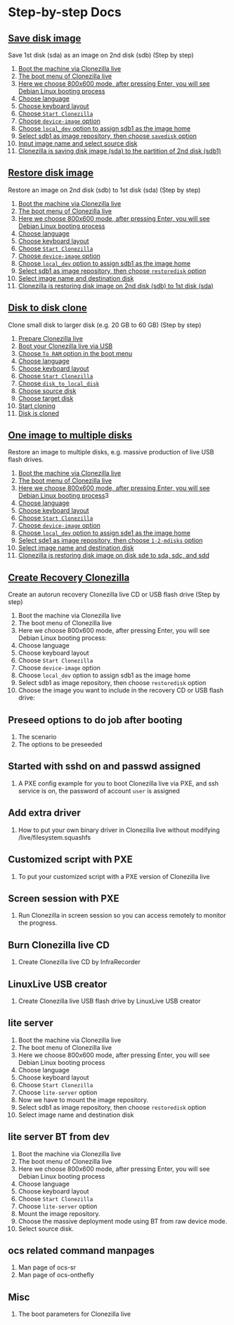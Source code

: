 # Step-by-step Docs

## [Save disk image](./save-disk-image.md)

Save 1st disk (sda) as an image on 2nd disk (sdb) (Step by step)

1. [Boot the machine via Clonezilla live](./save-disk-image.md#boot-the-machine-via-clonezilla-live)
2. [The boot menu of Clonezilla live](./save-disk-image.md#the-boot-menu-of-clonezilla-live)
3. [Here we choose 800x600 mode, after pressing Enter, you will see Debian Linux booting process](./save-disk-image.md#here-we-choose-800x600-mode-after-pressing-enter-you-will-see-debian-linux-booting-process)
4. [Choose language](./save-disk-image.md#choose-language)
5. [Choose keyboard layout](./save-disk-image.md#choose-keyboard-layout)
6. [Choose `Start Clonezilla`](./save-disk-image.md#choose-start-clonezilla)
7. [Choose `device-image` option](./save-disk-image.md#choose-device-image-option)
8. [Choose `local_dev` option to assign sdb1 as the image home](./save-disk-image.md#choose-local-dev-option-to-assign-sdb1-as-the-image-home)
9. [Select sdb1 as image repository, then choose `savedisk` option](./save-disk-image.md#select-sdb1-as-image-repository-then-choose-savedisk-option)
10. [Input image name and select source disk](./save-disk-image.md#input-image-name-and-select-source-disk)
11. [Clonezilla is saving disk image (sda) to the partition of 2nd disk (sdb1)](./save-disk-image.md#clonezilla-is-saving-disk-image-sda-to-the-partition-of-2nd-disk-sdb1)

## [Restore disk image](./restore-disk-image.md)

Restore an image on 2nd disk (sdb) to 1st disk (sda) (Step by step)

1. [Boot the machine via Clonezilla live](./restore-disk-image.md#boot-the-machine-via-clonezilla-live)
2. [The boot menu of Clonezilla live](./restore-disk-image.md#the-boot-menu-of-clonezilla-live)
3. [Here we choose 800x600 mode, after pressing Enter, you will see Debian Linux booting process](./restore-disk-image.md#here-we-choose-800x600-mode-after-pressing-enter-you-will-see-debian-linux-booting-process)
4. [Choose language](./restore-disk-image.md#choose-language)
5. [Choose keyboard layout](./restore-disk-image.md#choose-keyboard-layout)
6. [Choose `Start Clonezilla`](./restore-disk-image.md#choose-start-clonezilla)
7. [Choose `device-image` option](./restore-disk-image.md#choose-device-image-option)
8. [Choose `local_dev` option to assign sdb1 as the image home](./restore-disk-image.md#choose-local-dev-option-to-assign-sdb1-as-the-image-home)
9. [Select sdb1 as image repository, then choose `restoredisk` option](./restore-disk-image.md#select-sdb1-as-image-repository-then-choose-restoredisk-option)
10. [Select image name and destination disk](./restore-disk-image.md#select-image-name-and-destination-disk)
11. [Clonezilla is restoring disk image on 2nd disk (sdb) to 1st disk (sda)](./restore-disk-image.md#clonezilla-is-restoring-disk-image-on-2nd-disk-sdb-to-1st-disk-sda)

## [Disk to disk clone](./disk-to-disk-clone.md)

Clone small disk to larger disk (e.g. 20 GB to 60 GB) (Step by step)

1. [Prepare Clonezilla live](./disk-to-disk-clone.md#prepare-clonezilla-live)
2. [Boot your Clonezilla live via USB](./disk-to-disk-clone.md#boot-your-clonezilla-live-via-usb)
3. [Choose `To RAM` option in the boot menu](./disk-to-disk-clone.md#choose-toram-option-in-the-boot-menu)
4. [Choose language](./disk-to-disk-clone.md#choose-language)
5. [Choose keyboard layout](./disk-to-disk-clone.md#choose-keyboard-layout)
6. [Choose `Start Clonezilla`](./disk-to-disk-clone.md#choose-start-clonezilla)
7. [Choose `disk_to_local_disk`](./disk-to-disk-clone.md#choose-disk-to-local-disk)
8. [Choose source disk](./disk-to-disk-clone.md#choose-source-disk)
9. [Choose target disk](./disk-to-disk-clone.md#choose-target-disk)
10. [Start cloning](./disk-to-disk-clone.md#start-cloning)
11. [Disk is cloned](./disk-to-disk-clone.md#disk-is-cloned)

## [One image to multiple disks](./one-image-to-multiple-disks.md)

Restore an image to multiple disks, e.g. massive production of live USB flash drives.

1. [Boot the machine via Clonezilla live](./one-image-to-multiple-disks.md#boot-the-machine-via-clonezilla-live)
2. [The boot menu of Clonezilla live](./one-image-to-multiple-disks.md#the-boot-menu-of-clonezilla-live)
3. [Here we choose 800x600 mode, after pressing Enter, you will see Debian Linux booting process](./one-image-to-multiple-disks.md#here-we-choose-800x600-mode-after-pressing-enter-you-will-see-debian-linux-booting-process)3
4. [Choose language](./one-image-to-multiple-disks.md#choose-language)
5. [Choose keyboard layout](./one-image-to-multiple-disks.md#choose-keyboard-layout)
6. [Choose `Start Clonezilla`](./one-image-to-multiple-disks.md#choose-start-clonezilla)
7. [Choose `device-image` option](./one-image-to-multiple-disks.md#choose-device-image-option)
8. [Choose `local_dev` option to assign sde1 as the image home](./one-image-to-multiple-disks.md#choose-local-dev-option-to-assign-sde1-as-the-image-home)
9. [Select sde1 as image repository, then choose `1-2-mdisks` option](./one-image-to-multiple-disks.md#select-sde1-as-image-repository-then-choose-1-2-mdisks-option)
10. [Select image name and destination disk](./one-image-to-multiple-disks.md#select-image-name-and-destination-disk)
11. [Clonezilla is restoring disk image on disk sde to sda, sdc, and sdd](./one-image-to-multiple-disks.md#clonezilla-is-restoring-disk-image-on-disk-sde-to-sda-sdc-and-sdd)

## [Create Recovery Clonezilla](./create-recovery-clonezilla.md)

Create an autorun recovery Clonezilla live CD or USB flash drive (Step by step)

1. Boot the machine via Clonezilla live
2. The boot menu of Clonezilla live
3. Here we choose 800x600 mode, after pressing Enter, you will see Debian Linux booting process:
4. Choose language
5. Choose keyboard layout
6. Choose `Start Clonezilla`
7. Choose `device-image` option
8. Choose `local_dev` option to assign sdb1 as the image home
9. Select sdb1 as image repository, then choose `restoredisk` option
10. Choose the image you want to include in the recovery CD or USB flash drive:

## Preseed options to do job after booting

1. The scenario
2. The options to be preseeded

## Started with sshd on and passwd assigned

1. A PXE config example for you to boot Clonezilla live via PXE, and ssh service is on, the password of account `user` is assigned

## Add extra driver

1. How to put your own binary driver in Clonezilla live without modifying /live/filesystem.squashfs

## Customized script with PXE

1. To put your customized script with a PXE version of Clonezilla live

## Screen session with PXE

1. Run Clonezilla in screen session so you can access remotely to monitor the progress.

## Burn Clonezilla live CD

1. Create Clonezilla live CD by InfraRecorder

## LinuxLive USB creator

1. Create Clonezilla live USB flash drive by LinuxLive USB creator

## lite server

1. Boot the machine via Clonezilla live
2. The boot menu of Clonezilla live
3. Here we choose 800x600 mode, after pressing Enter, you will see Debian Linux booting process
4. Choose language
5. Choose keyboard layout
6. Choose `Start Clonezilla`
7. Choose `lite-server` option
8. Now we have to mount the image repository.
9. Select sdb1 as image repository, then choose `restoredisk` option
10. Select image name and destination disk

## lite server BT from dev

1. Boot the machine via Clonezilla live
2. The boot menu of Clonezilla live
3. Here we choose 800x600 mode, after pressing Enter, you will see Debian Linux booting process
4. Choose language
5. Choose keyboard layout
6. Choose `Start Clonezilla`
7. Choose `lite-server` option
8. Mount the image repository.
9. Choose the massive deployment mode using BT from raw device mode.
10. Select source disk.

## ocs related command manpages

1. Man page of ocs-sr
2. Man page of ocs-onthefly

## Misc

1. The boot parameters for Clonezilla live
